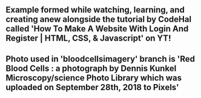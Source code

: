 ## Example formed while watching, learning, and creating anew alongside the tutorial by CodeHal called 'How To Make A Website With Login And Register | HTML, CSS, & Javascript' on YT! 

## Photo used in 'bloodcellsimagery' branch is 'Red Blood Cells : a photograph by Dennis Kunkel Microscopy/science Photo Library which was uploaded on September 28th, 2018 to Pixels'